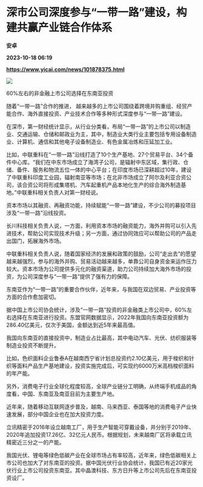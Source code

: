 # 深市公司深度参与“一带一路”建设，构建共赢产业链合作体系
**安卓**

**2023-10-18 06:19**

**https://www.yicai.com/news/101878375.html**

![](https://imgcdn.yicai.com/uppics/slides/2023/10/ca1c5130e1c6ea6237a2aedc4788ffb3.jpg)

60%左右的非金融上市公司选择在东南亚投资

随着“一带一路”合作的推进， 越来越多的上市公司围绕着跨境并购重组、经贸产能合作、海外直接投资、产业技术合作等多种形式深度参与“一带一路”建设。

在深市，第一财经统计显示，从行业分类看，布局“一带一路”的上市公司以制造业、交通运输、仓储和邮政业为主，其中，制造业大类行业主要包括专用设备制造业、计算机、通信和其他电子设备制造业、有色金属冶炼和压延加工业。

比如，中联重科在“一带一路”沿线打造了10个生产基地、27个贸易平台、34个备件中心库。“我们在中东市场成立了海湾子公司，是辐射中东区域，集行政、仓储、备件、服务和物流五位一体的中心平台；在印度市场已深耕超过10年，建设了中联重科印度工业园，辐射南亚等市场；在北非市场成立了阿尔及利亚合资公司，该合资公司将形成集塔机、汽车起重机产品本地化生产的综合海外制造基地。”中联重科相关负责人对第一财经说。

资本市场以其融资、再融资功能，持续赋能“一带一路”建设，不少公司的募投项目涉及“一带一路”沿线投资。

长川科技相关负责人说，一方面，利用资本市场的融资能力，海外并购可以引入先进技术，帮助公司实现技术升级；另一方面，通过协同效应可以帮助公司的产品走出国门，拓展海外市场。

中联重科相关负责人说，随着国家经济的发展和政策的鼓励，公司“走出去”的愿望越来越强烈，参与的海外并购、贸易活动越来越多，单靠公司自身资金来运作压力较大。资本市场为公司提供多元化的融资渠道，助力公司持续加大海外市场的投资，为公司深度参与“一带一路”提供了强有力的保障。

东南亚作为“一带一路”的重要合作伙伴，近年来，与我国在双边贸易、产业投资等方面的合作愈加密切。

据中国上市公司协会统计，涉及“一带一路”投资的非金融类上市公司中，60%左右选择在东南亚进行投资。东盟官网数据显示，2022年我国向东南亚投资额为286.40亿美元，仅次于美国，金额达到近5年来最高值。

我国向东南亚的直接投资中，制造业占比最高，其中电动汽车、光伏、纺织服装等制造业投资不断提升。

比如，色织面料企业鲁泰A在越南西宁省计划总投资约2.10亿美元，用于梭织和针织等面料产品生产基地建设，投资实施完成后，可实现约6000万米高档梭织面料的年产能。

另外，消费电子行业全球化程度较高，全球产业链分工明确，从终端手机成品的角度看，中国、东南亚及南亚目前为主要生产地。

近年来，随着移动互联网逐步普及，越南、马来西亚、泰国等地的消费电子产业快速发展，部分中国企业也在加大投资力度。

立讯精密于2016年设立越南工厂，用于生产智能可穿戴设备，并分别于2019年、2020年追加投资17.26亿、32亿元人民币。根据规划，未来越南厂区将承载立讯精密近三分之一的产能。

我国光伏、锂电等绿色低碳产业在全球市场占有率较高，近年来，绿色低碳相关上市公司也加大了对东南亚的投资。据中国光伏行业协会统计，我国已有近20家光伏行业上市公司投资东南亚。其中晶澳科技、东方日升等上市公司先后在东南亚投资设厂。